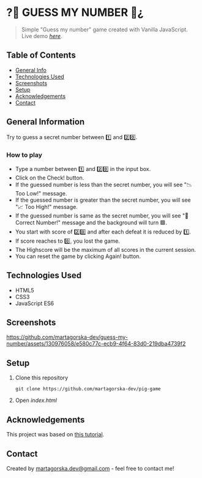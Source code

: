 # ?🔢 GUESS MY NUMBER 🔢¿ 
> Simple "Guess my number" game created with Vanilla JavaScript.
> Live demo [_here_](https://guess-my-number-martagorska.netlify.app).

## Table of Contents
* [General Info](#general-information)
* [Technologies Used](#technologies-used)
* [Screenshots](#screenshots)
* [Setup](#setup)
* [Acknowledgements](#acknowledgements)
* [Contact](#contact)


## General Information
Try to guess a secret number between 1️⃣ and 2️⃣0️⃣.

### How to play

- Type a number between 1️⃣ and 2️⃣0️⃣ in the input box.
- Click on the Check! button.
- If the guessed number is less than the secret number, you will see "📉 Too Low!" message.
- If the guessed number is greater than the secret number, you will see "📈 Too High!" message.
- If the guessed number is same as the secret number, you will see "🎉 Correct Number!" message and the background will turn 🟩.
- You start with score of 2️⃣0️⃣ and after each defeat it is reduced by 1️⃣.
- If score reaches to 0️⃣, you lost the game.
- The Highscore will be the maximum of all scores in the current session.
- You can reset the game by clicking Again! button.


## Technologies Used
- HTML5
- CSS3
- JavaScript ES6


## Screenshots
https://github.com/martagorska-dev/guess-my-number/assets/130976058/e580c77c-ecb9-4f64-83d0-219dba4739f2


## Setup
1. Clone this repository
   ```
   git clone https://github.com/martagorska-dev/pig-game
   ```
3. Open  *index.html*


## Acknowledgements
This project was based on [this tutorial](https://www.udemy.com/course/the-complete-javascript-course/).


## Contact
Created by martagorska.dev@gmail.com - feel free to contact me!

